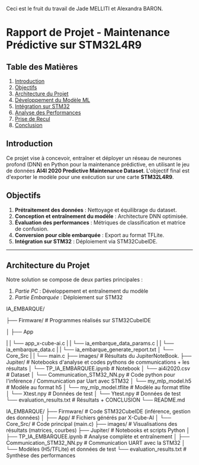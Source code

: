 Ceci est le fruit du travail de Jade MELLITI et Alexandra BARON. 

# Rapport de Projet - Maintenance Prédictive sur STM32L4R9

## Table des Matières
1. [Introduction](#introduction)
2. [Objectifs](#objectifs)
3. [Architecture du Projet](#architecture-du-projet)
4. [Développement du Modèle ML](#-développement-du-modèle-ml)
5. [Intégration sur STM32](#-intégration-sur-stm32)
6. [Analyse des Performances](#-analyse-des-performances)
7. [Prise de Recul](#-prise-de-recul)
8. [Conclusion](#-conclusion)

## Introduction
Ce projet vise à concevoir, entraîner et déployer un réseau de neurones profond (DNN) en Python pour la maintenance prédictive, en utilisant le jeu de données **AI4I 2020 Predictive Maintenance Dataset**. L'objectif final est d'exporter le modèle pour une exécution sur une carte **STM32L4R9**.

## Objectifs
1. **Prétraitement des données** : Nettoyage et équilibrage du dataset.
2. **Conception et entraînement du modèle** : Architecture DNN optimisée.
3. **Évaluation des performances** : Métriques de classification et matrice de confusion.
4. **Conversion pour cible embarquée** : Export au format TFLite.
5. **Intégration sur STM32** : Déploiement via STM32CubeIDE.

---

## Architecture du Projet
Notre solution se compose de deux parties principales :
1. *Partie PC* : Développement et entraînement du modèle
2. *Partie Embarquée* : Déploiement sur STM32

IA_EMBARQUE/

├── Firmware/                               # Programmes réalisés sur STM32CubeIDE

│   ├── App

|   |     └── app_x-cube-ai.c
|   |     └── ia_embarque_data_params.c
|   |     └── ia_embarque_data.c
|   |     └── ia_embarque_generate_report.txt
│   └── Core_Src
|   |     └── main.c
├── images/                                 # Résultats du JupiterNoteBook.
├── Jupiter/                                # Notebooks d'analyse et codes pythons de communications + les résultats
│   └── TP_IA_EMBARQUEE.ipynb               # Notebook
│   └── ai4i2020.csv                        # Dataset
│   └── Communication_STM32_NN.py           # Code python pour l'inférence / Communication par Uart avec STM32 
│   └── my_mlp_model.h5                     # Modèle au format h5
│   └── my_mlp_model.tflite                 # Modèle au format tflite
│   └── Xtest.npy                           # Données de test
│   └── Ytest.npy                           # Données de test
└── evaluation_results.txt                  # Résultats + CONCLUSION 
└── README.md


IA_EMBARQUE/
├── Firmware/ # Code STM32CubeIDE (inférence, gestion des données)
│ ├── App/ # Fichiers générés par X-Cube-AI
│ └── Core_Src/ # Code principal (main.c)
├── images/ # Visualisations des résultats (matrices, courbes)
├── Jupiter/ # Notebooks et scripts Python
│ ├── TP_IA_EMBARQUEE.ipynb # Analyse complète et entraînement
│ ├── Communication_STM32_NN.py # Communication UART avec la STM32
│ └── Modèles (H5/TFLite) et données de test
└── evaluation_results.txt # Synthèse des performances                                 
